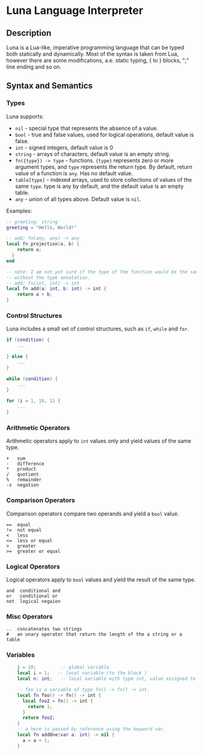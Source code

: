 # Luna Language Interpreter

## Description

Luna is a Lua-like, imperative programming language that can be typed both statically and dynamically. Most of the syntax is taken from Lua, however there are some modifications, a.e. static typing, { to } blocks, ";" line ending and so on.

## Syntax and Semantics

### Types

Luna supports:

- `nil` - special type that represents the absence of a value.
- `bool` - true and false values, used for logical operations, default value is false.
- `int` - signed integers, default value is 0
- `string` - arrays of characters, default value is an empty string.
- `fn({type}) -> type` - functions. `{type}` represents zero or more argument types, and `type` represents the return type. By default, return value of a function is `any`. Has no default value.
- `table[type]` - indexed arrays, used to store collections of values of the same `type`. type is any by default, and the default value is an empty table.
- `any` - union of all types above. Default value is `nil`.

Examples:

```lua
-- greeting: string
greeting = "Hello, World!"
```

```lua
-- add: fn(any, any) -> any
local fn projection(a, b) {
    return a;
  }
end
```

```lua
-- note: I am not yet sure if the type of the function would be the same
-- without the type annotation.
-- add: fn(int, int) -> int
local fn add(a: int, b: int) -> int {
    return a + b;
}
```

### Control Structures

Luna includes a small set of control structures, such as `if`, `while` and `for`.

```lua
if (condition) {
    ...

} else {
    ...
}
```

```lua
while (condition) {
    ...
}
```

```lua
for (i = 1, 10, 1) {
    ...
}
```

### Arithmetic Operators

Arithmetic operators apply to `int` values only and yield values of the same type.

```
+   sum
-   difference
*   product
/   quotient
%   remainder
-x  negation
```

### Comparison Operators

Comparison operators compare two operands and yield a `bool` value.

```
==  equal
!=  not equal
<   less
<=  less or equal
>   greater
>=  greater or equal
```

### Logical Operators

Logical operators apply to `bool` values and yield the result of the same type.

```
and  conditional and
or   conditional or
not  logical negaion
```

### Misc Operators

```
..  concatenates two strings
#   an unary operator that return the length of the a string or a table
```

### Variables

```lua
    j = 10;         -- global variable
    local i = 1;   -- local variable (to the block )
    local n: int;   -- local variable with type int, value assigned to 0

    -- foo is a variable of type fn() -> fn() -> int.
    local fn foo() -> fn() -> int {
      local foo2 = fn() -> int {
        return 1;
      }
      return foo2;
    }
    -- a here is passed by reference using the keyword var.
    local fn addOne(var a: int) -> nil {
      a = a + 1;
    }
```
